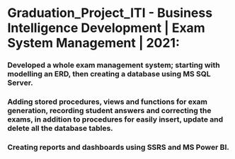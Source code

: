 # Graduation_Project_ITI - Business Intelligence Development | Exam System Management | 2021:

### Developed a whole exam management system; starting with modelling an ERD, then creating a database using MS SQL Server.
### Adding stored procedures, views and functions for exam generation, recording student answers and correcting the exams, in addition to procedures for easily insert, update and delete all the database tables.
### Creating reports and dashboards using SSRS and MS Power BI.
